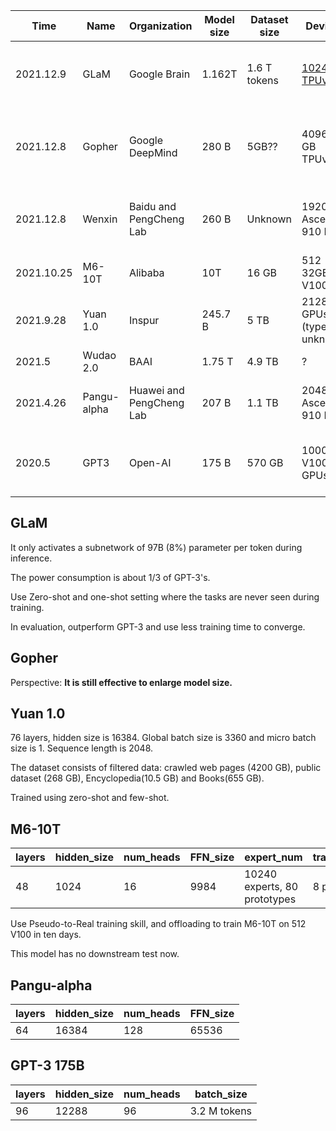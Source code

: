 |Time |  Name  | Organization | Model size | Dataset size | Devices| Backbone| paper | Parallel Methods | Optimizer |
| ---|--- | --- | --- | ---  | --- | --- | --- | --- |---|
|2021.12.9 | GLaM  | Google Brain | 1.162T | 1.6 T tokens | [1024 TPUv3?](https://ai.googleblog.com/2021/12/general-and-scalable-parallelization.html) |GShard MoE Transformer | [blog](https://ai.googleblog.com/2021/12/more-efficient-in-context-learnning-with.html) | GShard, 64 experts per MoE layer with 32 MoE layers in total | Unknown
|2021.12.8 |Gopher | Google DeepMind | 280 B | 5GB?? | 4096 16 GB TPUv3 | Singleton | [deepmind](https://storage.googleapis.com/deepmind-media/research/language-research/Training%20Gopher.pdf) | T,D,P ZeRO-stage1. details ungiven. Maybe given by [Automap](https://arxiv.org/pdf/2112.02958.pdf)| Adam in pre-traininig, adafactor in fine-tuning
|2021.12.8| Wenxin | Baidu and PengCheng Lab | 260 B |Unknown | 1920 Ascend 910 NPU |ERNIE | [arxiv](https://arxiv.org/pdf/2112.02752.pdf) | Resource-aware acceleration. D=4, other Unknown | Unknown
|2021.10.25| M6-10T | Alibaba | 10T | 16 GB | 512 32GB V100 | M6 | [arxiv](https://arxiv.org/pdf/2110.03888.pdf) | ZeRO-Stage3,Offload, T, P, E | possibly Adafactor (Not given)
|2021.9.28 | Yuan 1.0 | Inspur | 245.7 B | 5 TB | 2128 GPUs (type unknown)| Singleton | [arxiv](https://arxiv.org/pdf/2110.04725.pdf) | T=8, P=38, D=7 | Adam 1.6e-4, beta1=0.9, beta2=0.95
|2021.5 |Wudao 2.0 | BAAI | 1.75 T | 4.9 TB | ? | Cogview, CPM | ? | Zero-Stage-2, expert ? | ?
|2021.4.26 | Pangu-alpha | Huawei and PengCheng Lab | 207 B | 1.1 TB | 2048 Ascend 910 NPU| Singleton | [arxiv](https://arxiv.org/pdf/2104.12369.pdf) | T=8, P=16, ZeRO-Stage1-D=16 | Adam 2e-4, beta1=0.9, beta2=0.95
|2020.5 | GPT3 | Open-AI | 175 B | 570 GB | 10000 V100 GPUs? | Singleton |[arxiv](https://arxiv.org/pdf/2005.14165.pdf) | Model and Data parallelism, details unknown| 0.6e10-4, beta1=0.9, beta2=0.95

## GLaM

It only activates a subnetwork of 97B (8%) parameter per token during inference.

The power consumption is about 1/3 of GPT-3's.

Use Zero-shot and one-shot setting where the tasks are never seen during training.

In evaluation, outperform GPT-3 and use less training time to converge.

## Gopher

Perspective: **It is still effective to enlarge model size.**

## Yuan 1.0

76 layers, hidden size is 16384. Global batch size is 3360 and micro batch size is 1. Sequence length is 2048.

The dataset consists of filtered data: crawled web pages (4200 GB), public dataset (268 GB), Encyclopedia(10.5 GB) and
Books(655 GB).

Trained using zero-shot and few-shot.

## M6-10T

| layers | hidden_size | num_heads | FFN_size | expert_num | training_batch_size
| ------ | ----------- | --------- | -------- |  ---| --- |
|  48    |  1024      |   16    |  9984   | 10240 experts, 80 prototypes | 8 per GPU

Use Pseudo-to-Real training skill, and offloading to train M6-10T on 512 V100 in ten days.

This model has no downstream test now.

## Pangu-alpha

| layers | hidden_size | num_heads | FFN_size | 
| ------ | ----------- | --------- | -------- |  
|   64   |    16384    |    128    |  65536   |     

## GPT-3 175B

| layers | hidden_size | num_heads | batch_size | 
| ------ | ----------- | --------- | ---------- |  
|   96   |     12288   |     96    |   3.2 M tokens  |
